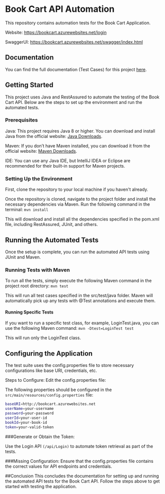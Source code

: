 # Book Cart API Automation

This repository contains automation tests for the Book Cart Application.

Website: https://bookcart.azurewebsites.net/login

SwaggerUI: https://bookcart.azurewebsites.net/swagger/index.html

## Documentation

You can find the full documentation (Test Cases) for this project [here](https://github.com/Hadzee/Sauce-Demo-Automation/tree/master/Documentation).

## Getting Started

This project uses Java and RestAssured to automate the testing of the Book Cart API. Below are the steps to set up the environment and run the automated tests.

### Prerequisites

Java: This project requires Java 8 or higher. You can download and install Java from the official website: [Java Downloads](https://www.oracle.com/java/technologies/downloads/?er=221886).

Maven: If you don’t have Maven installed, you can download it from the official website: [Maven Downloads](https://maven.apache.org/download.cgi).

IDE: You can use any Java IDE, but IntelliJ IDEA or Eclipse are recommended for their built-in support for Maven projects.

### Setting Up the Environment

First, clone the repository to your local machine if you haven't already.

Once the repository is cloned, navigate to the project folder and install the necessary dependencies via Maven. Run the following command in the terminal:
`mvn install`

This will download and install all the dependencies specified in the pom.xml file, including RestAssured, JUnit, and others.

## Running the Automated Tests

Once the setup is complete, you can run the automated API tests using JUnit and Maven.

### Running Tests with Maven
To run all the tests, simply execute the following Maven command in the project root directory:
`mvn test`

This will run all test cases specified in the src/test/java folder. Maven will automatically pick up any tests with @Test annotations and execute them.

#### Running Specific Tests
If you want to run a specific test class, for example, LoginTest.java, you can use the following Maven command: `mvn -Dtest=LoginTest test`

This will run only the LoginTest class.

## Configuring the Application

The test suite uses the config.properties file to store necessary configurations like base URI, credentials, etc.

Steps to Configure:
Edit the config.properties file:

The following properties should be configured in the `src/main/resources/config.properties` file:

```bash
baseURI=http://bookcart.azurewebsites.net
userName=your-username
password=your-password
userId=your-user-id
bookId=your-book-id
token=your-valid-token
```

###Generate or Obtain the Token:

Use the Login API `(/api/Login)` to automate token retrieval as part of the tests.

###Missing Configuration: 
Ensure that the config.properties file contains the correct values for API endpoints and credentials.

##Conclusion
This concludes the documentation for setting up and running the automated API tests for the Book Cart API. Follow the steps above to get started with testing the application.